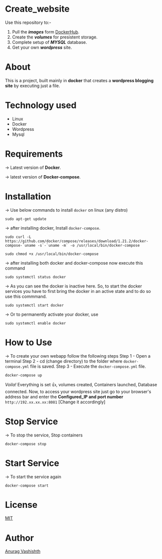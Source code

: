 # Create_website
Use this repository to:-
1. Pull the **_images_** form [DockerHub](https://hub.docker.com/). 
2. Create the **_volumes_** for presistent storage.
3. Complete setup of **_MYSQL_** database.
4. Get your own **_wordpress_** site.

# About
This is a project, built mainly in **docker** that creates a **wordpress blogging site** by executing just a file.

# Technology used
* Linux
* Docker
* Wordpress
* Mysql

# Requirements 
-> Latest version of **Docker**.

-> latest version of **Docker-compose**.

# Installation
-> Use below commands to install `docker` on linux (any distro)
```
sudo apt-get update
```
-> after installing docker, Install `docker-compose`.
``` 
sudo curl -L https://github.com/docker/compose/releases/download/1.21.2/docker-compose-`uname -s`-`uname -m` -o /usr/local/bin/docker-compose

sudo chmod +x /usr/local/bin/docker-compose
 ```

-> after installing both docker and docker-compose now execute this command
```
sudo systemctl status docker
```
-> As you can see the docker is inactive here. So, to start the docker services you have to first bring the docker in an active state and to do so use this commmand.
```
sudo systemctl start docker
```
-> Or to permanently activate your docker, use 
```
sudo systemctl enable docker
```
# How to Use
-> To create your own webapp follow the following steps
Step 1 - Open a terminal
Step 2 - cd (change directory) to the folder where `docker-compose.yml` file is saved.
Step 3 - Execute the `docker-compose.yml` file.
```
docker-compose up 
```

*Voila!* Everything is set :+1:, volumes created, Containers launched, Database connected.
Now, to access your wordpress site just go to your browser's address bar and enter the **Configured_IP and port number** ` http://192.xx.xx.xx:8081 ` [Change it accordingly]

# Stop Service
-> To stop the service, Stop containers
```
docker-compose stop
```

# Start Service
-> To start the service again
```
docker-compose start
```

# License
[MIT](https://github.com/Anurag2328/Create_Webapp/blob/master/LICENSE)

# Author 
[Anurag Vashishth](https://github.com/Anurag2328)
